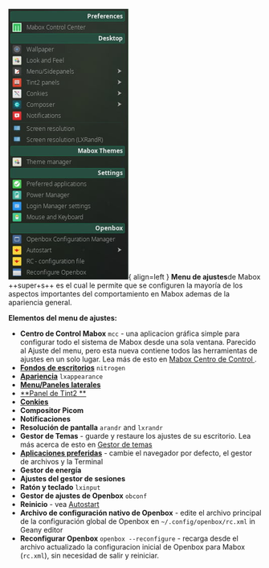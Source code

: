 ![Menu de ajustes](../img/settings_menu.jpg){ align=left }
 **Menu de  ajustes**de Mabox ++super+s++ es el cual le permite que se configuren la mayoría de los aspectos importantes del comportamiento en Mabox ademas de la apariencia general.


**Elementos del menu de ajustes:**

- **Centro de Control Mabox** `mcc` - una aplicacion gráfica simple para configurar todo el sistema de Mabox desde una sola ventana. Parecido al Ajuste del menu, pero esta nueva contiene todos las herramientas de ajustes en un solo lugar. Lea más de esto en  [Mabox Centro de Control ](../mcc/).
- [**Fondos de escritorios**](../wallpapers/) `nitrogen`
- [**Apariencia**](../lxappearance/) `lxappearance`
- [**Menu/Paneles laterales**](../menu-sidepanels/)
- [**Panel de Tint2 **](../tint2/)
- [**Conkies**](../conky/)
- **Compositor Picom**
- **Notificaciones**
- **Resolución de pantalla** `arandr` and `lxrandr`
- **Gestor de Temas** - guarde y restaure los ajustes de su escritorio. Lea más acerca de esto en  [Gestor de temas](../theme-manager/)
- [**Aplicaciones preferidas**](../../apps/preferred-apps/) - cambie el  navegador por defecto, el gestor de archivos y la Terminal
- **Gestor de energía**
- **Ajustes del gestor de sesiones**
- **Ratón y teclado** `lxinput`
- **Gestor de ajustes de Openbox** `obconf`
- **Reinicio** - vea [Autostart](../autostart/)
- **Archivo de  configuración nativo de Openbox** - edite el archivo principal de la configuración global de  Openbox en  `~/.config/openbox/rc.xml` in Geany editor
- **Reconfigurar Openbox** `openbox --reconfigure` - recarga desde el archivo actualizado la configuracion inicial de Openbox  para Mabox (`rc.xml`), sin necesidad de salir y reiniciar.
